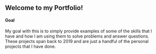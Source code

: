 ## Welcome to my Portfolio!

#### Goal
My goal with this is to simply provide examples of some of the skills that I have and how I am using them to solve problems and answer questions. These projects span back to 2019 and are just a handful of the personal projects that I have done.
